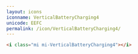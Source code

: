 ```yaml
---
layout: icons
iconname: VerticalBatteryCharging4
unicode: EEFC
permalink: /icon/VerticalBatteryCharging4/
---
```


``` html
<i class="mi mi-VerticalBatteryCharging4"></i>
```
